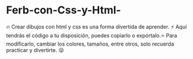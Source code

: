 # Ferb-con-Css-y-Html-
🔥 Crear dibujos con html y css es una forma divertida de aprender. ⚡️
 Aquí tendrás el código a tu disposición, puedes copiarlo o expórtalo.⭐️
 Para modificarlo, cambiar los colores, tamaños, entre otros, solo recuerda practicar y divertirte. 😜
